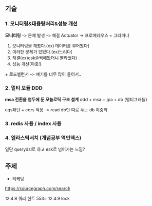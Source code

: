 ## 기술
### 1. 모니터링&대용량처리&성능 개선
**모니터링** -> 문제 발생 -> 해결
Actuator -> 프로메테우스 + 그라파나

1. 모니터링을 해봤다.(ex) 데이터를 부어봤다)
2. 이러한 문제가 있었다.(ex)느리다)
3. 해결(ex)esk슬쩍해봤더니 빨라졌다)
4. 성능 개선(야호!)

\+ 로드밸런서 -> 얘기를 너무 많이 들어서..
### 2. 멀티 모듈 DDD
**msa 전환을 염두에 둔 모놀로틱 구조 설계**
ddd + msa + jpa + db (멀티그래들)

cqs패턴 + cqrs 적용 -> read db만 따로 두는 db 이중화

### 3. redis 사용 / index 사용

### 4. 엘라스틱서치 (개념공부 역인덱스)
일단 querydsl로 하고 esk로 넘어가는 느낌?

## 주제
+ 티케팅









https://sourcegraph.com/search


12.4.8 쿼리 힌트
553~
12.4.9 lock